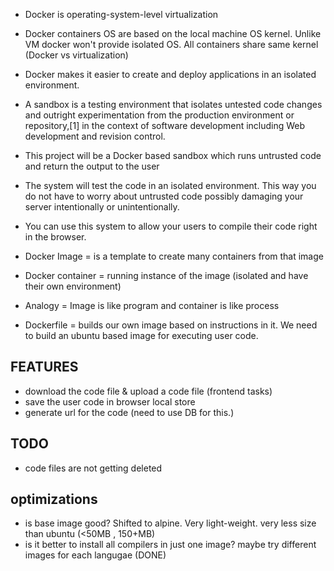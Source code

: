 - Docker is operating-system-level virtualization
- Docker containers OS are based on the local machine OS kernel. Unlike VM docker won't provide isolated OS. All containers share same kernel (Docker vs virtualization)
- Docker makes it easier to create and deploy applications in an isolated environment.

- A sandbox is a testing environment that isolates untested code changes and outright experimentation from the production environment or repository,[1] in the context of software development including Web development and revision control.
- This project will be a Docker based sandbox which runs untrusted code and return the output to the user
- The system will test the code in an isolated environment. This way you do not have to worry about untrusted code possibly damaging your server intentionally or unintentionally. 
- You can use this system to allow your users to compile their code right in the browser.

- Docker Image = is a template to create many containers from that image
- Docker container = running instance of the image (isolated and have their own environment)
- Analogy = Image is like program and container is like process

- Dockerfile = builds our own image based on instructions in it.
We need to build an ubuntu based image for executing user code.


## FEATURES
- download the code file & upload a code file (frontend tasks)
- save the user code in browser local store
- generate url for the code (need to use DB for this.)

## TODO
- code files are not getting deleted

## optimizations
- is base image good? Shifted to alpine. Very light-weight. very less size than ubuntu (<50MB , 150+MB)
- is it better to install all compilers in just one image? maybe try different images for each langugae (DONE)